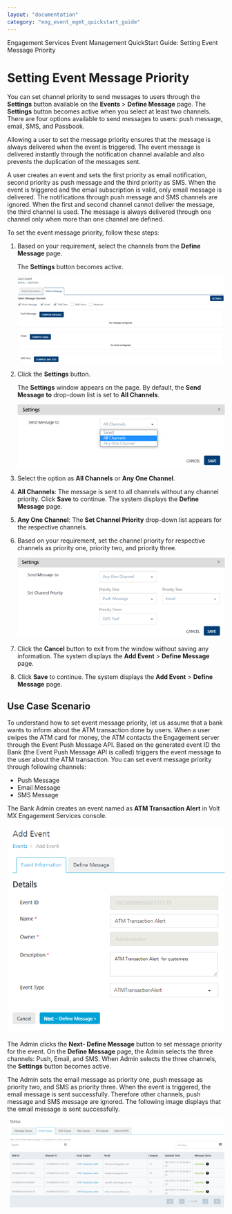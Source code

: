 ```yaml
---
layout: "documentation"
category: "eng_event_mgmt_quickstart_guide"
---
```

                            

Engagement Services Event Management QuickStart Guide: Setting Event Message Priority

Setting Event Message Priority
==============================

You can set channel priority to send messages to users through the **Settings** button available on the **Events** > **Define Message** page. The **Settings** button becomes active when you select at least two channels. There are four options available to send messages to users: push message, email, SMS, and Passbook.

Allowing a user to set the message priority ensures that the message is always delivered when the event is triggered. The event message is delivered instantly through the notification channel available and also prevents the duplication of the messages sent.

A user creates an event and sets the first priority as email notification, second priority as push message and the third priority as SMS. When the event is triggered and the email subscription is valid, only email message is delivered. The notifications through push message and SMS channels are ignored. When the first and second channel cannot deliver the message, the third channel is used. The message is always delivered through one channel only when more than one channel are defined.

To set the event message priority, follow these steps:

1.  Based on your requirement, select the channels from the **Define Message** page.
    
    The **Settings** button becomes active.
    
    ![](Resources/Images/evemsgpr1_723x301.png)
    
2.  Click the **Settings** button.
    
    The **Settings** window appears on the page. By default, the **Send Message to** drop-down list is set to **All Channels**.
    
    ![](Resources/Images/evemsgpr2.png)
    
3.  Select the option as **All Channels** or **Any One Channel**.
4.  **All Channels**: The message is sent to all channels without any channel priority. Click **Save** to continue. The system displays the **Define Message** page.
5.  **Any One Channel**: The **Set Channel Priority** drop-down list appears for the respective channels.
6.  Based on your requirement, set the channel priority for respective channels as priority one, priority two, and priority three.
    
    ![](Resources/Images/usecas2.png)
    
7.  Click the **Cancel** button to exit from the window without saving any information. The system displays the **Add Event** \> **Define Message** page.
8.  Click **Save** to continue. The system displays the **Add Event** \> **Define Message** page.

Use Case Scenario
-----------------

To understand how to set event message priority, let us assume that a bank wants to inform about the ATM transaction done by users. When a user swipes the ATM card for money, the ATM contacts the Engagement server through the Event Push Message API. Based on the generated event ID the Bank (the Event Push Message API is called) triggers the event message to the user about the ATM transaction. You can set event message priority through following channels:

*   Push Message
*   Email Message
*   SMS Message

The Bank Admin creates an event named as **ATM Transaction Alert** in Volt MX Engagement Services console.

![](Resources/Images/usecas1.png)

The Admin clicks the **Next- Define Message** button to set message priority for the event. On the **Define Message** page, the Admin selects the three channels: Push, Email, and SMS. When Admin selects the three channels, the **Settings** button becomes active.

The Admin sets the email message as priority one, push message as priority two, and SMS as priority three. When the event is triggered, the email message is sent successfully. Therefore other channels, push message and SMS message are ignored. The following image displays that the email message is sent successfully.

![](Resources/Images/usecas3_634x259.png)
